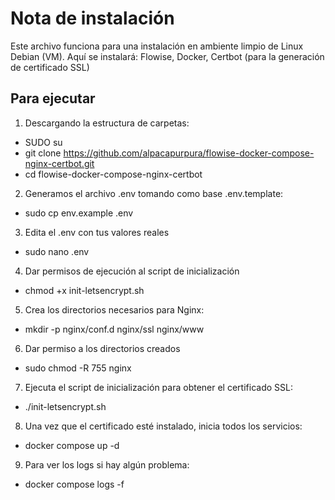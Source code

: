 # Nota de instalación

Este archivo funciona para una instalación en ambiente limpio de Linux Debian (VM). Aquí se instalará: Flowise, Docker, Certbot (para la generación de certificado SSL)

## Para ejecutar
1. Descargando la estructura de carpetas:
- SUDO su 
- git clone https://github.com/alpacapurpura/flowise-docker-compose-nginx-certbot.git
- cd flowise-docker-compose-nginx-certbot


2. Generamos el archivo .env tomando como base .env.template:
- sudo cp env.example .env 

3. Edita el .env con tus valores reales
- sudo nano .env

4. Dar permisos de ejecución al script de inicialización
- chmod +x init-letsencrypt.sh

5. Crea los directorios necesarios para Nginx:
- mkdir -p nginx/conf.d nginx/ssl nginx/www

6. Dar permiso a los directorios creados
- sudo chmod -R 755 nginx

7. Ejecuta el script de inicialización para obtener el certificado SSL:
- ./init-letsencrypt.sh

8. Una vez que el certificado esté instalado, inicia todos los servicios:
- docker compose up -d

9. Para ver los logs si hay algún problema:
- docker compose logs -f